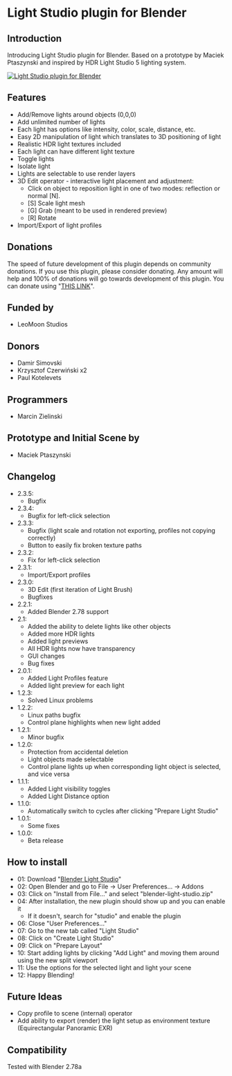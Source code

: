# Light Studio plugin for Blender
## Introduction
Introducing Light Studio plugin for Blender. Based on a prototype by Maciek Ptaszynski and inspired by HDR Light Studio 5 lighting system.

[![Light Studio plugin for Blender](http://img.youtube.com/vi/I6KVYMLFR98/0.jpg)](https://www.youtube.com/watch?v=I6KVYMLFR98)

## Features
  - Add/Remove lights around objects (0,0,0)
  - Add unlimited number of lights
  - Each light has options like intensity, color, scale, distance, etc.
  - Easy 2D manipulation of light which translates to 3D positioning of light
  - Realistic HDR light textures included
  - Each light can have different light texture
  - Toggle lights
  - Isolate light
  - Lights are selectable to use render layers
  - 3D Edit operator - interactive light placement and adjustment:
	- Click on object to reposition light in one of two modes: reflection or normal [N].
	- [S] Scale light mesh
	- [G] Grab (meant to be used in rendered preview)
	- [R] Rotate
  - Import/Export of light profiles

## Donations
The speed of future development of this plugin depends on community donations. If you use this plugin, please consider donating. Any amount will help and 100% of donations will go towards development of this plugin. You can donate using "[THIS LINK](https://www.paypal.me/aminpersia)".

## Funded by
  - LeoMoon Studios

## Donors
  - Damir Simovski
  - Krzysztof Czerwiński x2
  - Paul Kotelevets

## Programmers
  - Marcin Zielinski

## Prototype and Initial Scene by
  - Maciek Ptaszynski

## Changelog
  - 2.3.5:
    - Bugfix
  - 2.3.4:
    - Bugfix for left-click selection
  - 2.3.3:
    - Bugfix (light scale and rotation not exporting, profiles not copying correctly)
    - Button to easily fix broken texture paths
  - 2.3.2:
    - Fix for left-click selection
  - 2.3.1:
    - Import/Export profiles
  - 2.3.0:
    - 3D Edit (first iteration of Light Brush)
    - Bugfixes
  - 2.2.1:
    - Added Blender 2.78 support
  - 2.1:
    - Added the ability to delete lights like other objects
    - Added more HDR lights
    - Added light previews
    - All HDR lights now have transparency
    - GUI changes
    - Bug fixes
  - 2.0.1:
    - Added Light Profiles feature
	- Added light preview for each light
  - 1.2.3:
    - Solved Linux problems
  - 1.2.2:
    - Linux paths bugfix
    - Control plane highlights when new light added
  - 1.2.1:
    - Minor bugfix
  - 1.2.0:
    - Protection from accidental deletion
    - Light objects made selectable
    - Control plane lights up when corresponding light object is selected, and vice versa
  - 1.1.1:
    - Added Light visibility toggles
    - Added Light Distance option
  - 1.1.0: 
    - Automatically switch to cycles after clicking "Prepare Light Studio"
  - 1.0.1:
    - Some fixes
  - 1.0.0:
    - Beta release

## How to install
  - 01: Download "[Blender Light Studio](https://leomoon.com/projects/plugins/blender-light-studio/)"
  - 02: Open Blender and go to File -> User Preferences... -> Addons
  - 03: Click on "Install from File..." and select "blender-light-studio.zip"
  - 04: After installation, the new plugin should show up and you can enable it
    - If it doesn't, search for "studio" and enable the plugin
  - 06: Close "User Preferences..."
  - 07: Go to the new tab called "Light Studio"
  - 08: Click on "Create Light Studio"
  - 09: Click on "Prepare Layout"
  - 10: Start adding lights by clicking "Add Light" and moving them around using the new split viewport
  - 11: Use the options for the selected light and light your scene
  - 12: Happy Blending!

## Future Ideas
  - Copy profile to scene (internal) operator
  - Add ability to export (render) the light setup as environment texture (Equirectangular Panoramic EXR)

## Compatibility
Tested with Blender 2.78a
